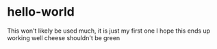# hello-world
This won't likely be used much, it is just my first one
I hope this ends up working well
cheese shouldn't be green
